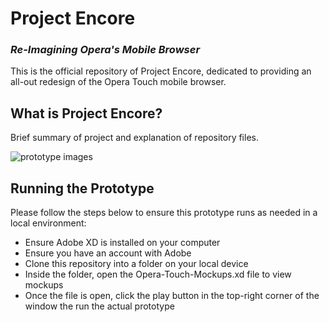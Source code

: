 # Project Encore
### *Re-Imagining Opera's Mobile Browser*

This is the official repository of Project Encore, dedicated to providing an all-out redesign of the Opera Touch mobile browser.



## What is Project Encore?

Brief summary of project and explanation of repository files.

![prototype images]()



## Running the Prototype
Please follow the steps below to ensure this prototype runs as needed in a local environment:
 * Ensure Adobe XD is installed on your computer
 * Ensure you have an account with Adobe
 * Clone this repository into a folder on your local device
 * Inside the folder, open the Opera-Touch-Mockups.xd file to view mockups
 * Once the file is open, click the play button in the top-right corner of the window the run the actual prototype
